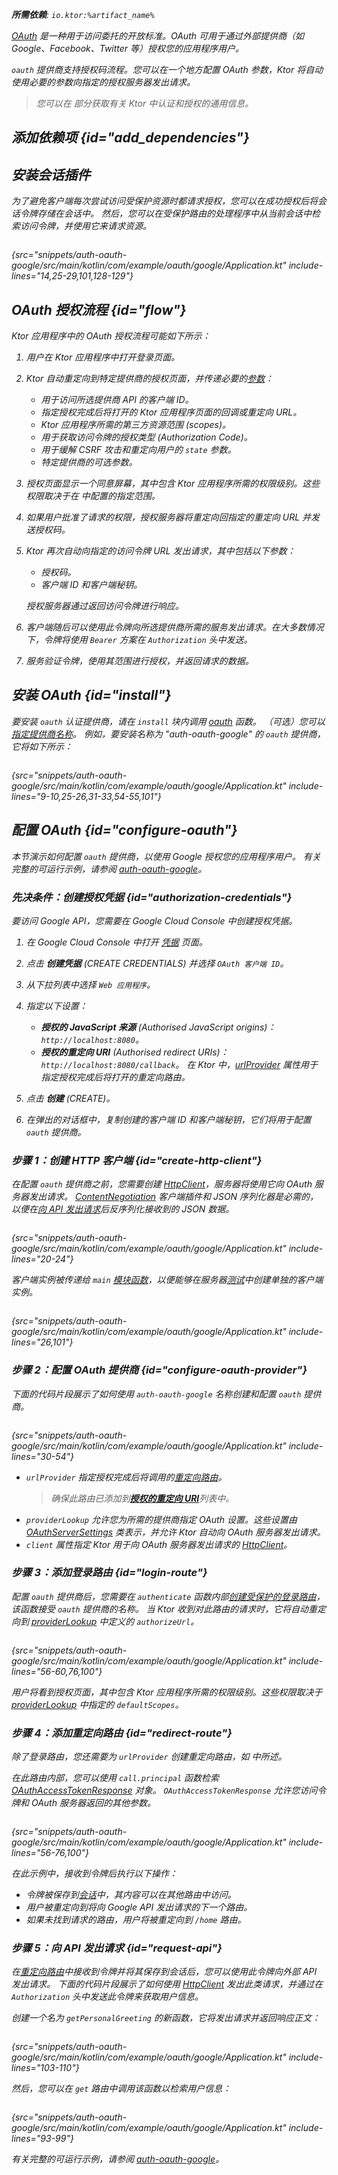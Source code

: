 [//]: # (title: OAuth)

<show-structure for="chapter" depth="2"/>
<primary-label ref="server-plugin"/>

<var name="plugin_name" value="OAuth"/>
<var name="artifact_name" value="ktor-server-auth"/>

<tldr>
<p>
<b>所需依赖</b>: <code>io.ktor:%artifact_name%</code>
</p>
<var name="example_name" value="auth-oauth-google"/>
<include from="lib.topic" element-id="download_example"/>
<include from="lib.topic" element-id="native_server_supported"/>
</tldr>

[OAuth](https://oauth.net/) 是一种用于访问委托的开放标准。OAuth 可用于通过外部提供商（如 Google、Facebook、Twitter 等）授权您的应用程序用户。

`oauth` 提供商支持授权码流程。您可以在一个地方配置 OAuth 参数，Ktor 将自动使用必要的参数向指定的授权服务器发出请求。

> 您可以在 [](server-auth.md) 部分获取有关 Ktor 中认证和授权的通用信息。

## 添加依赖项 {id="add_dependencies"}

<include from="lib.topic" element-id="add_ktor_artifact_intro"/>
<include from="lib.topic" element-id="add_ktor_artifact"/>

## 安装会话插件

为了避免客户端每次尝试访问受保护资源时都请求授权，您可以在成功授权后将会话令牌存储在会话中。
然后，您可以在受保护路由的处理程序中从当前会话中检索访问令牌，并使用它来请求资源。

```kotlin
```

{src="snippets/auth-oauth-google/src/main/kotlin/com/example/oauth/google/Application.kt" include-lines="14,25-29,101,128-129"}

## OAuth 授权流程 {id="flow"}

Ktor 应用程序中的 OAuth 授权流程可能如下所示：

1.  用户在 Ktor 应用程序中打开登录页面。
2.  Ktor 自动重定向到特定提供商的授权页面，并传递必要的[参数](#configure-oauth-provider)：
    *   用于访问所选提供商 API 的客户端 ID。
    *   指定授权完成后将打开的 Ktor 应用程序页面的回调或重定向 URL。
    *   Ktor 应用程序所需的第三方资源范围 (scopes)。
    *   用于获取访问令牌的授权类型 (Authorization Code)。
    *   用于缓解 CSRF 攻击和重定向用户的 `state` 参数。
    *   特定提供商的可选参数。
3.  授权页面显示一个同意屏幕，其中包含 Ktor 应用程序所需的权限级别。这些权限取决于在 [](#configure-oauth-provider) 中配置的指定范围。
4.  如果用户批准了请求的权限，授权服务器将重定向回指定的重定向 URL 并发送授权码。
5.  Ktor 再次自动向指定的访问令牌 URL 发出请求，其中包括以下参数：
    *   授权码。
    *   客户端 ID 和客户端秘钥。

    授权服务器通过返回访问令牌进行响应。
6.  客户端随后可以使用此令牌向所选提供商所需的服务发出请求。在大多数情况下，令牌将使用 `Bearer` 方案在 `Authorization` 头中发送。
7.  服务验证令牌，使用其范围进行授权，并返回请求的数据。

## 安装 OAuth {id="install"}

要安装 `oauth` 认证提供商，请在 `install` 块内调用 [oauth](https://api.ktor.io/ktor-server/ktor-server-plugins/ktor-server-auth/io.ktor.server.auth/oauth.html) 函数。
（可选）您可以[指定提供商名称](server-auth.md#provider-name)。
例如，要安装名称为 "auth-oauth-google" 的 `oauth` 提供商，它将如下所示：

```kotlin
```

{src="snippets/auth-oauth-google/src/main/kotlin/com/example/oauth/google/Application.kt" include-lines="9-10,25-26,31-33,54-55,101"}

## 配置 OAuth {id="configure-oauth"}

本节演示如何配置 `oauth` 提供商，以使用 Google 授权您的应用程序用户。
有关完整的可运行示例，请参阅 [auth-oauth-google](https://github.com/ktorio/ktor-documentation/tree/%ktor_version%/codeSnippets/snippets/auth-oauth-google)。

### 先决条件：创建授权凭据 {id="authorization-credentials"}

要访问 Google API，您需要在 Google Cloud Console 中创建授权凭据。

1.  在 Google Cloud Console 中打开 [凭据](https://console.cloud.google.com/apis/credentials) 页面。
2.  点击 **创建凭据** (CREATE CREDENTIALS) 并选择 `OAuth 客户端 ID`。
3.  从下拉列表中选择 `Web 应用程序`。
4.  指定以下设置：
    *   **授权的 JavaScript 来源** (Authorised JavaScript origins)：`http://localhost:8080`。
    *   **授权的重定向 URI** (Authorised redirect URIs)：`http://localhost:8080/callback`。
        在 Ktor 中，[urlProvider](#configure-oauth-provider) 属性用于指定授权完成后将打开的重定向路由。

5.  点击 **创建** (CREATE)。
6.  在弹出的对话框中，复制创建的客户端 ID 和客户端秘钥，它们将用于配置 `oauth` 提供商。

### 步骤 1：创建 HTTP 客户端 {id="create-http-client"}

在配置 `oauth` 提供商之前，您需要创建 [HttpClient](client-create-and-configure.md)，服务器将使用它向 OAuth 服务器发出请求。
[ContentNegotiation](client-serialization.md) 客户端插件和 JSON 序列化器是必需的，以便在[向 API 发出请求](#request-api)后反序列化接收到的 JSON 数据。

```kotlin
```

{src="snippets/auth-oauth-google/src/main/kotlin/com/example/oauth/google/Application.kt" include-lines="20-24"}

客户端实例被传递给 `main` [模块函数](server-modules.md)，以便能够在服务器[测试](server-testing.md)中创建单独的客户端实例。

```kotlin
```

{src="snippets/auth-oauth-google/src/main/kotlin/com/example/oauth/google/Application.kt" include-lines="26,101"}

### 步骤 2：配置 OAuth 提供商 {id="configure-oauth-provider"}

下面的代码片段展示了如何使用 `auth-oauth-google` 名称创建和配置 `oauth` 提供商。

```kotlin
```

{src="snippets/auth-oauth-google/src/main/kotlin/com/example/oauth/google/Application.kt" include-lines="30-54"}

*   `urlProvider` 指定授权完成后将调用的[重定向路由](#redirect-route)。
    > 确保此路由已添加到[**授权的重定向 URI**](#authorization-credentials)列表中。
*   `providerLookup` 允许您为所需的提供商指定 OAuth 设置。这些设置由 [OAuthServerSettings](https://api.ktor.io/ktor-server/ktor-server-plugins/ktor-server-auth/io.ktor.server.auth/-o-auth-server-settings/index.html) 类表示，并允许 Ktor 自动向 OAuth 服务器发出请求。
*   `client` 属性指定 Ktor 用于向 OAuth 服务器发出请求的 [HttpClient](#create-http-client)。

### 步骤 3：添加登录路由 {id="login-route"}

配置 `oauth` 提供商后，您需要在 `authenticate` 函数内部[创建受保护的登录路由](server-auth.md#authenticate-route)，该函数接受 `oauth` 提供商的名称。
当 Ktor 收到对此路由的请求时，它将自动重定向到 [providerLookup](#configure-oauth-provider) 中定义的 `authorizeUrl`。

```kotlin
```

{src="snippets/auth-oauth-google/src/main/kotlin/com/example/oauth/google/Application.kt" include-lines="56-60,76,100"}

用户将看到授权页面，其中包含 Ktor 应用程序所需的权限级别。这些权限取决于 [providerLookup](#configure-oauth-provider) 中指定的 `defaultScopes`。

### 步骤 4：添加重定向路由 {id="redirect-route"}

除了登录路由，您还需要为 `urlProvider` 创建重定向路由，如 [](#configure-oauth-provider) 中所述。

在此路由内部，您可以使用 `call.principal` 函数检索 [OAuthAccessTokenResponse](https://api.ktor.io/ktor-server/ktor-server-plugins/ktor-server-auth/io.ktor.server.auth/-o-auth-access-token-response/index.html) 对象。
`OAuthAccessTokenResponse` 允许您访问令牌和 OAuth 服务器返回的其他参数。

```kotlin
```

{src="snippets/auth-oauth-google/src/main/kotlin/com/example/oauth/google/Application.kt" include-lines="56-76,100"}

在此示例中，接收到令牌后执行以下操作：

*   令牌被保存到[会话](server-sessions.md)中，其内容可以在其他路由中访问。
*   用户被重定向到将向 Google API 发出请求的下一个路由。
*   如果未找到请求的路由，用户将被重定向到 `/home` 路由。

### 步骤 5：向 API 发出请求 {id="request-api"}

在[重定向路由](#redirect-route)中接收到令牌并将其保存到会话后，您可以使用此令牌向外部 API 发出请求。
下面的代码片段展示了如何使用 [HttpClient](#create-http-client) 发出此类请求，并通过在 `Authorization` 头中发送此令牌来获取用户信息。

创建一个名为 `getPersonalGreeting` 的新函数，它将发出请求并返回响应正文：

```kotlin
```

{src="snippets/auth-oauth-google/src/main/kotlin/com/example/oauth/google/Application.kt" include-lines="103-110"}

然后，您可以在 `get` 路由中调用该函数以检索用户信息：

```kotlin
```

{src="snippets/auth-oauth-google/src/main/kotlin/com/example/oauth/google/Application.kt" include-lines="93-99"}

有关完整的可运行示例，请参阅 [auth-oauth-google](https://github.com/ktorio/ktor-documentation/tree/%ktor_version%/codeSnippets/snippets/auth-oauth-google)。